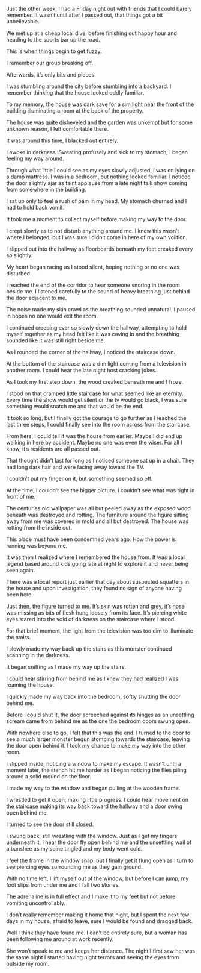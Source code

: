 Just the other week, I had a Friday night out with friends that I could barely remember. It wasn’t until after I passed out, that things got a bit unbelievable.

We met up at a cheap local dive, before finishing out happy hour and heading to the sports bar up the road.

This is when things begin to get fuzzy. 

I remember our group breaking off.

Afterwards, it’s only bits and pieces.

I was stumbling around the city before stumbling into a backyard. I remember thinking that the house looked oddly familiar.

To my memory, the house was dark save for a sim light near the front of the building illuminating a room at the back of the property.

The house was quite disheveled and the garden was unkempt but for some unknown reason, I felt comfortable there.

It was around this time, I blacked out entirely.

I awoke in darkness. Sweating profusely and sick to my stomach, I began feeling my way around.

Through what little I could see as my eyes slowly adjusted, I was on lying on a damp mattress. I was in a bedroom, but nothing looked familiar. I noticed the door slightly ajar as faint applause from a late night talk show coming from somewhere in the building.

I sat up only to feel a rush of pain in my head. My stomach churned and I had to hold back vomit.

It took me a moment to collect myself before making my way to the door.

I crept slowly as to not disturb anything around me. I knew this wasn’t where I belonged, but I was sure I didn’t come in here of my own volition.

I slipped out into the hallway as floorboards beneath my feet creaked every so slightly. 

My heart began racing as I stood silent, hoping nothing or no one was disturbed.

I reached the end of the corridor to hear someone snoring in the room beside me. I listened carefully to the sound of heavy breathing just behind the door adjacent to me.

The noise made my skin crawl as the breathing sounded unnatural. I paused in hopes no one would exit the room. 

I continued creeping ever so slowly down the hallway, attempting to hold myself together as my head felt like it was caving in and the breathing sounded like it was still right beside me.

As I rounded the corner of the hallway, I noticed the staircase down.

At the bottom of the staircase was a dim light coming from a television in another room. I could hear the late night host cracking jokes.

As I took my first step down, the wood creaked beneath me and I froze.

I stood on that cramped little staircase for what seemed like an eternity. Every time the show would get silent or the tv would go black, I was sure something would snatch me and that would be the end.

It took so long, but I finally got the courage to go further as I reached the last three steps, I could finally see into the room across from the staircase. 

From here, I could tell it was the house from earlier. Maybe I did end up walking in here by accident. Maybe no one was even the wiser. For all I know, it’s residents are all passed out.

That thought didn’t last for long as I noticed someone sat up in a chair. They had long dark hair and were facing away toward the TV.

I couldn’t put my finger on it, but something seemed so off.

At the time, I couldn’t see the bigger picture. I couldn’t see what was right in front of me.

The centuries old wallpaper was all but peeled away as the exposed wood beneath was destroyed and rotting. The furniture around the figure sitting away from me was covered in mold and all but destroyed. The house was rotting from the inside out. 

This place must have been condemned years ago. How the power is running was beyond me.

It was then I realized where I remembered the house from. It was a local legend based around kids going late at night to explore it and never being seen again.

There was a local report just earlier that day about suspected squatters in the house and upon investigation, they found no sign of anyone having been here.

Just then, the figure turned to me. It’s skin was rotten and grey, it’s nose was missing as bits of flesh hung loosely from its face. It’s piercing white eyes stared into the void of darkness on the staircase where I stood. 

For that brief moment, the light from the television was too dim to illuminate the stairs.

I slowly made my way back up the stairs as this monster continued scanning in the darkness.

It began sniffing as I made my way up the stairs.

I could hear stirring from behind me as I knew they had realized I was roaming the house.

I quickly made my way back into the bedroom, softly shutting the door behind me.

Before I could shut it, the door screeched against its hinges as an unsettling scream came from behind me as the one the bedroom doors swung open. 

With nowhere else to go, I felt that this was the end. I turned to the door to see a much larger monster begun stomping towards the staircase, leaving the door open behind it. I took my chance to make my way into the other room.

I slipped inside, noticing a window to make my escape. It wasn’t until a moment later, the stench hit me harder as I began noticing the flies piling around a solid mound on the floor.

I made my way to the window and began pulling at the wooden frame.

I wrestled to get it open, making little progress. I could hear movement on the staircase making its way back toward the hallway and a door swing open behind me.

I turned to see the door still closed.

I swung back, still wrestling with the window. Just as I get my fingers underneath it, I hear the door fly open behind me and the unsettling wail of a banshee as my spine tingled and my body went cold.

I feel the frame in the window snap, but I finally get it flung open as I turn to see piercing eyes surrounding me as they gain ground.

With no time left, I lift myself out of the window, but before I can jump, my foot slips from under me and I fall two stories. 

The adrenaline is in full effect and I make it to my feet but not before vomiting uncontrollably.

I don’t really remember making it home that night, but I spent the next few days in my house, afraid to leave, sure I would be found and dragged back.

Well I think they have found me. I can’t be entirely sure, but a woman has been following me around at work recently. 

She won’t speak to me and keeps her distance. The night I first saw her was the same night I started having night terrors and seeing the eyes from outside my room.